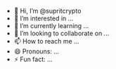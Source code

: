 - 👋 Hi, I’m @supritcrypto
- 👀 I’m interested in ...
- 🌱 I’m currently learning ...
- 💞️ I’m looking to collaborate on ...
- 📫 How to reach me ...
- 😄 Pronouns: ...
- ⚡ Fun fact: ...

<!---
supritcrypto/supritcrypto is a ✨ special ✨ repository because its `README.md` (this file) appears on your GitHub profile.
You can click the Preview link to take a look at your changes.
--->

